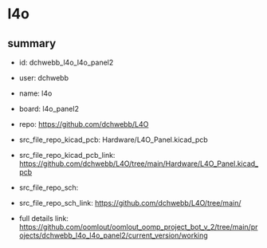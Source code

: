 # l4o
 
## summary 
* id: dchwebb_l4o_l4o_panel2
* user: dchwebb
* name: l4o
* board: l4o_panel2
* repo: https://github.com/dchwebb/L4O
* src_file_repo_kicad_pcb: Hardware/L4O_Panel.kicad_pcb
* src_file_repo_kicad_pcb_link: https://github.com/dchwebb/L4O/tree/main/Hardware/L4O_Panel.kicad_pcb


* src_file_repo_sch: 
* src_file_repo_sch_link: https://github.com/dchwebb/L4O/tree/main/
* full details link: https://github.com/oomlout/oomlout_oomp_project_bot_v_2/tree/main/projects/dchwebb_l4o_l4o_panel2/current_version/working  






